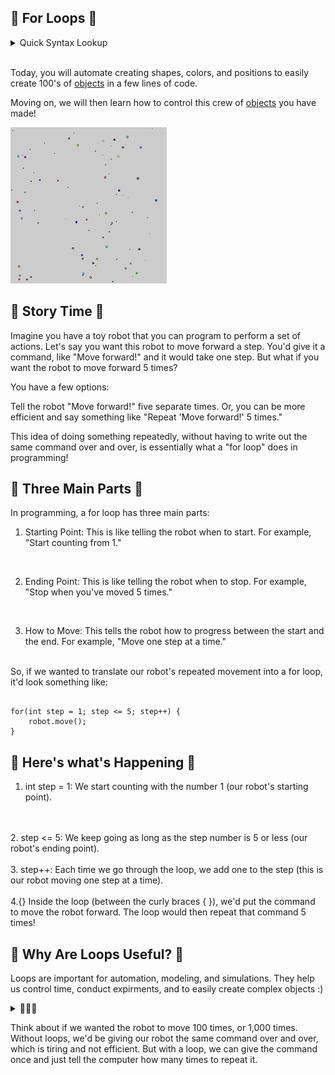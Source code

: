 ## 💖 For Loops 💖

<details>
<summary>Quick Syntax Lookup</summary>

<pre><code>

// actual code
for(int i = 0; i < 10; i = i ++){
        // do something
}

// start: int i = 0
// condition: i = 10
// step: i = i + 1
</code></pre>


</details>
<br>

Today, you will automate creating shapes, colors, and positions to easily create 100's of <a href="https://en.wikipedia.org/wiki/Object_(computer_science)">objects</a> in a few lines of code.

Moving on, we will then learn how to control this crew of <a href="https://en.wikipedia.org/wiki/Object_(computer_science)">objects</a> you have made!


<img src="objective.png" height="250" width="250">


## 📖 Story Time 📖

Imagine you have a toy robot that you can program to perform a set of actions. Let's say you want this robot to move forward a step. You'd give it a command, like "Move forward!" and it would take one step.
But what if you want the robot to move forward 5 times?

You have a few options:

Tell the robot "Move forward!" five separate times.
Or, you can be more efficient and say something like "Repeat 'Move forward!' 5 times."

This idea of doing something repeatedly, without having to write out the same command over and over, is essentially what a "for loop" does in programming!

## 🧬 Three Main Parts 🧬

In programming, a for loop has three main parts:
<br>

1. Starting Point: This is like telling the robot when to start. For example, "Start counting from 1."
<br>

2. Ending Point: This is like telling the robot when to stop. For example, "Stop when you've moved 5 times."
<br>

3. How to Move: This tells the robot how to progress between the start and the end. For example, "Move one step at a time."
 
<br>
So, if we wanted to translate our robot's repeated movement into a for loop, it'd look something like:

<pre><code>
for(int step = 1; step <= 5; step++) {
    robot.move();
}
</code></pre>

## 🔬 Here's what's Happening 🔬

1. int step = 1: We start counting with the number 1 (our robot's starting point).
<br>
<br>
2. step <= 5: We keep going as long as the step number is 5 or less (our robot's ending point).
<br>
<br>
3. step++: Each time we go through the loop, we add one to the step (this is our robot moving one step at a time).
<br>
<br>
4.{} Inside the loop (between the curly braces { }), we'd put the command to move the robot forward. The loop would then repeat that command 5 times!

## 💖 Why Are Loops Useful? 💖

Loops are important for automation, modeling, and simulations. They help us control time, conduct expirments, and to easily create complex objects :)

<details><summary>🐶🐶🐶</summary> 
Estelle is proud of you!
        
<img src="bark.jpg" height="500" width="400">
</details>

Think about if we wanted the robot to move 100 times, or 1,000 times. Without loops, we'd be giving our robot the same command over and over, which is tiring and not efficient. But with a loop, we can give the command once and just tell the computer how many times to repeat it.


